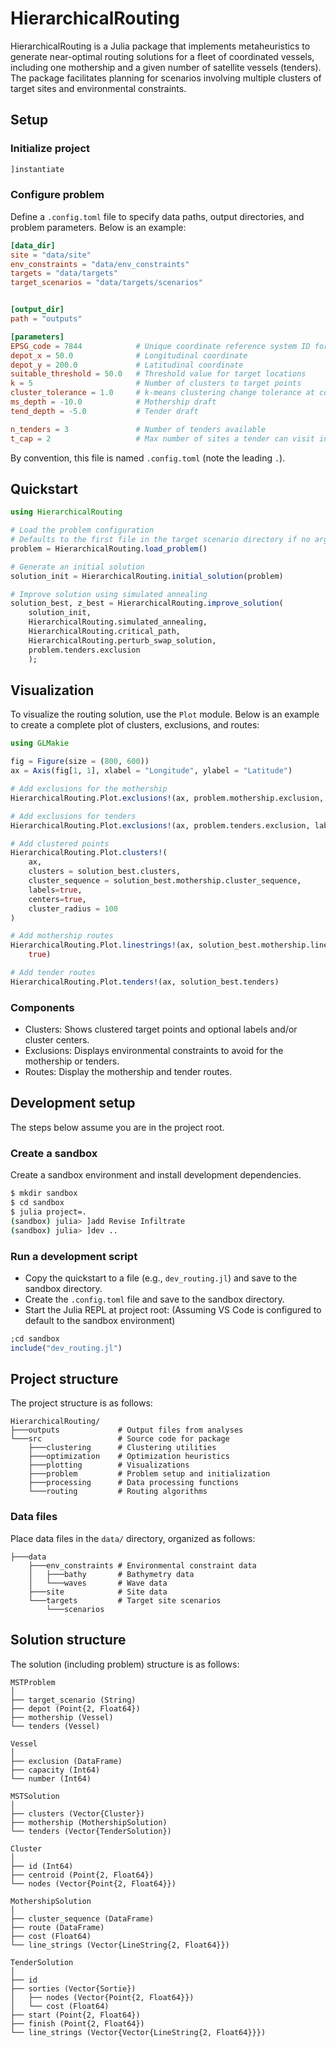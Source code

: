 # HierarchicalRouting

HierarchicalRouting is a Julia package that implements metaheuristics to generate
near-optimal routing solutions for a fleet of coordinated vessels, including one mothership
and a given number of satellite vessels (tenders).
The package facilitates planning for scenarios involving multiple clusters of target sites
and environmental constraints.

## Setup

### Initialize project

```julia
]instantiate
```

### Configure problem

Define a `.config.toml` file to specify data paths, output directories, and problem
parameters.
Below is an example:

```toml
[data_dir]
site = "data/site"
env_constraints = "data/env_constraints"
targets = "data/targets"
target_scenarios = "data/targets/scenarios"


[output_dir]
path = "outputs"

[parameters]
EPSG_code = 7844            # Unique coordinate reference system ID for area of interest
depot_x = 50.0              # Longitudinal coordinate
depot_y = 200.0             # Latitudinal coordinate
suitable_threshold = 50.0   # Threshold value for target locations
k = 5                       # Number of clusters to target points
cluster_tolerance = 1.0     # k-means clustering change tolerance at convergence
ms_depth = -10.0            # Mothership draft
tend_depth = -5.0           # Tender draft

n_tenders = 3               # Number of tenders available
t_cap = 2                   # Max number of sites a tender can visit in each deployment sortie
```

By convention, this file is named `.config.toml` (note the leading `.`).

## Quickstart

```julia
using HierarchicalRouting

# Load the problem configuration
# Defaults to the first file in the target scenario directory if no argument is passed.
problem = HierarchicalRouting.load_problem()

# Generate an initial solution
solution_init = HierarchicalRouting.initial_solution(problem)

# Improve solution using simulated annealing
solution_best, z_best = HierarchicalRouting.improve_solution(
    solution_init,
    HierarchicalRouting.simulated_annealing,
    HierarchicalRouting.critical_path,
    HierarchicalRouting.perturb_swap_solution,
    problem.tenders.exclusion
    );
```

## Visualization

To visualize the routing solution, use the `Plot` module. Below is an example to create a
complete plot of clusters, exclusions, and routes:

```julia
using GLMakie

fig = Figure(size = (800, 600))
ax = Axis(fig[1, 1], xlabel = "Longitude", ylabel = "Latitude")

# Add exclusions for the mothership
HierarchicalRouting.Plot.exclusions!(ax, problem.mothership.exclusion, labels = false)

# Add exclusions for tenders
HierarchicalRouting.Plot.exclusions!(ax, problem.tenders.exclusion, labels = false)

# Add clustered points
HierarchicalRouting.Plot.clusters!(
    ax,
    clusters = solution_best.clusters,
    cluster_sequence = solution_best.mothership.cluster_sequence,
    labels=true,
    centers=true,
    cluster_radius = 100
)

# Add mothership routes
HierarchicalRouting.Plot.linestrings!(ax, solution_best.mothership.line_strings; labels =
    true)

# Add tender routes
HierarchicalRouting.Plot.tenders!(ax, solution_best.tenders)
```

### Components

- Clusters: Shows clustered target points and optional labels and/or cluster centers.
- Exclusions: Displays environmental constraints to avoid for the mothership or tenders.
- Routes: Display the mothership and tender routes.

## Development setup

The steps below assume you are in the project root.

### Create a sandbox

Create a sandbox environment and install development dependencies.

```bash
$ mkdir sandbox
$ cd sandbox
$ julia project=.
(sandbox) julia> ]add Revise Infiltrate
(sandbox) julia> ]dev ..
```

### Run a development script

- Copy the quickstart to a file (e.g., `dev_routing.jl`) and save to the sandbox directory.
- Create the `.config.toml` file and save to the sandbox directory.
- Start the Julia REPL at project root:
(Assuming VS Code is configured to default to the sandbox environment)

```julia
;cd sandbox
include("dev_routing.jl")
```

## Project structure

The project structure is as follows:

```code
HierarchicalRouting/
├───outputs             # Output files from analyses
└───src                 # Source code for package
    ├───clustering      # Clustering utilities
    ├───optimization    # Optimization heuristics
    ├───plotting        # Visualizations
    ├───problem         # Problem setup and initialization
    ├───processing      # Data processing functions
    └───routing         # Routing algorithms
```

### Data files

Place data files in the `data/` directory, organized as follows:

```
├───data
    ├───env_constraints # Environmental constraint data
    │   ├───bathy       # Bathymetry data
    │   └───waves       # Wave data
    ├───site            # Site data
    └───targets         # Target site scenarios
        └───scenarios
```

## Solution structure

The solution (including problem) structure is as follows:

```
MSTProblem
│
├── target_scenario (String)
├── depot (Point{2, Float64})
├── mothership (Vessel)
└── tenders (Vessel)

Vessel
│
├── exclusion (DataFrame)
├── capacity (Int64)
└── number (Int64)

MSTSolution
│
├── clusters (Vector{Cluster})
├── mothership (MothershipSolution)
└── tenders (Vector{TenderSolution})

Cluster
│
├── id (Int64)
├── centroid (Point{2, Float64})
└── nodes (Vector{Point{2, Float64}})
 
MothershipSolution
│
├── cluster_sequence (DataFrame)
├── route (DataFrame)
├── cost (Float64)
└── line_strings (Vector{LineString{2, Float64}})
 
TenderSolution
│
├── id
├── sorties (Vector{Sortie})
│   ├── nodes (Vector{Point{2, Float64}})
│   └── cost (Float64)
├── start (Point{2, Float64})
├── finish (Point{2, Float64})
└── line_strings (Vector{Vector{LineString{2, Float64}}})

```